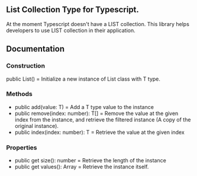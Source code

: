 ## List Collection Type for Typescript. 
At the moment Typescript doesn't have a LIST<T> collection. This library helps developers to use LIST<T> collection in their application. 
  
## Documentation

### Construction
public List<T>() = Initialize a new instance of List class with T type. 

### Methods
- public add(value: T) = Add a T type value to the instance
- public remove(index: number): T[] = Remove the value at the given index from the instance, and retrieve the filtered instance (A copy of the original instance).
- public index(index: number): T = Retrieve the value at the given index

### Properties
- public get size(): number = Retrieve the length of the instance
- public get values(): Array<T> = Retrieve the instance itself.
